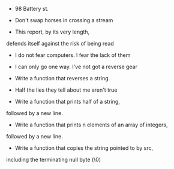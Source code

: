 - 98 Battery st.

- Don't swap horses in crossing a stream

- This report, by its very length,

 defends itself against the risk of being read

- I do not fear computers. I fear the lack of them

- I can only go one way. I've not got a reverse gear

- Write a function that reverses a string.

- Half the lies they tell about me aren't true

- Write a function that prints half of a string,

 followed by a new line.

- Write a function that prints n elements of an array of integers,

 followed by a new line.

- Write a function that copies the string pointed to by src,

 including the terminating null byte (\0)

